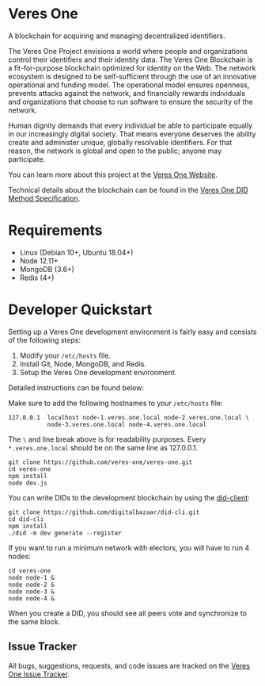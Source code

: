 # Veres One

A blockchain for acquiring and managing decentralized identifiers.

The Veres One Project envisions a world where people and organizations
control their identifiers and their identity data. The Veres One
Blockchain is a fit-for-purpose blockchain optimized for identity on the
Web. The network ecosystem is designed to be self-sufficient through the
use of an innovative operational and funding model. The operational model
ensures openness, prevents attacks against the network, and financially
rewards individuals and organizations that choose to run software to
ensure the security of the network.

Human dignity demands that every individual be able to participate equally
in our increasingly digital society. That means everyone deserves the ability
create and administer unique, globally resolvable identifiers. For that
reason, the network is global and open to the public; anyone may participate.

You can learn more about this project at the
[Veres One Website](https://veres.one/).

Technical details about the blockchain can be found in the
[Veres One DID Method Specification](https://w3c-ccg.github.io/didm-veres-one/).

# Requirements

* Linux (Debian 10+, Ubuntu 18.04+)
* Node 12.11+
* MongoDB (3.6+)
* Redis (4+)

# Developer Quickstart

Setting up a Veres One development environment is fairly easy and consists of
the following steps:

1. Modify your `/etc/hosts` file.
2. Install Git, Node, MongoDB, and Redis.
3. Setup the Veres One development environment.

Detailed instructions can be found below:

Make sure to add the following hostnames to your `/etc/hosts` file:

```
127.0.0.1  localhost node-1.veres.one.local node-2.veres.one.local \
           node-3.veres.one.local node-4.veres.one.local
```

The `\` and line break above is for readability purposes. Every
`*.veres.one.local` should be on the same line as 127.0.0.1.

```
git clone https://github.com/veres-one/veres-one.git
cd veres-one
npm install
node dev.js
```

You can write DIDs to the development blockchain by using the [did-client][]:

```
git clone https://github.com/digitalbazaar/did-cli.git
cd did-cli
npm install
./did -m dev generate --register
```

If you want to run a minimum network with electors, you will have to run
4 nodes:

```
cd veres-one
node node-1 &
node node-2 &
node node-3 &
node node-4 &
```

When you create a DID, you should see all peers vote and synchronize to the
same block.

## Issue Tracker

All bugs, suggestions, requests, and code issues are tracked on the
[Veres One Issue Tracker](https://github.com/veres-one/veres-one/issues).

[did-client]: https://github.com/digitalbazaar/did-client
